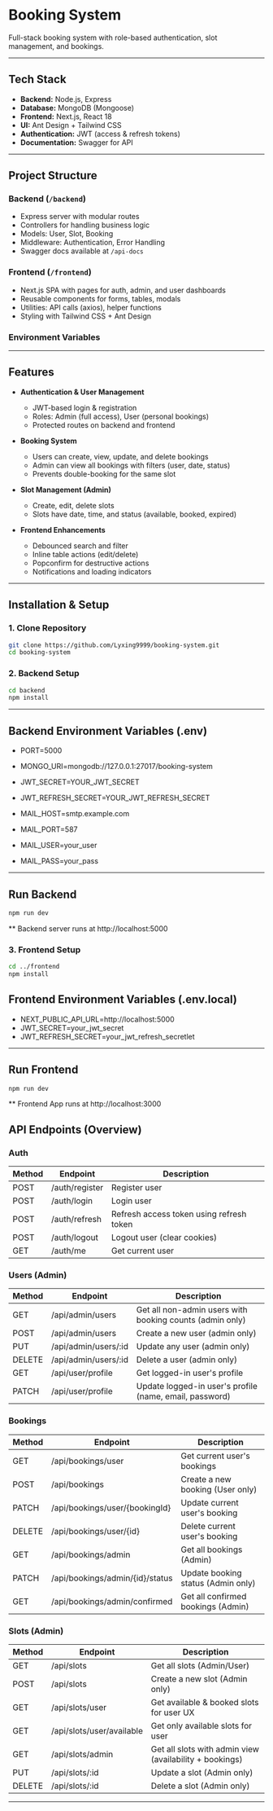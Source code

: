 # Booking System

Full-stack booking system with role-based authentication, slot management, and bookings.

---

## Tech Stack

- **Backend:** Node.js, Express
- **Database:** MongoDB (Mongoose)
- **Frontend:** Next.js, React 18
- **UI:** Ant Design + Tailwind CSS
- **Authentication:** JWT (access & refresh tokens)
- **Documentation:** Swagger for API

---

## Project Structure

### Backend (`/backend`)

- Express server with modular routes
- Controllers for handling business logic
- Models: User, Slot, Booking
- Middleware: Authentication, Error Handling
- Swagger docs available at `/api-docs`

### Frontend (`/frontend`)

- Next.js SPA with pages for auth, admin, and user dashboards
- Reusable components for forms, tables, modals
- Utilities: API calls (axios), helper functions
- Styling with Tailwind CSS + Ant Design

### Environment Variables

---

## Features

- **Authentication & User Management**

  - JWT-based login & registration
  - Roles: Admin (full access), User (personal bookings)
  - Protected routes on backend and frontend

- **Booking System**

  - Users can create, view, update, and delete bookings
  - Admin can view all bookings with filters (user, date, status)
  - Prevents double-booking for the same slot

- **Slot Management (Admin)**

  - Create, edit, delete slots
  - Slots have date, time, and status (available, booked, expired)

- **Frontend Enhancements**
  - Debounced search and filter
  - Inline table actions (edit/delete)
  - Popconfirm for destructive actions
  - Notifications and loading indicators

---

## Installation & Setup

### 1. Clone Repository

```bash
git clone https://github.com/Lyxing9999/booking-system.git
cd booking-system
```

### 2. Backend Setup

```bash
cd backend
npm install
```

---
## Backend Environment Variables (.env)

  - PORT=5000
  - MONGO_URI=mongodb://127.0.0.1:27017/booking-system

  - JWT_SECRET=YOUR_JWT_SECRET
  - JWT_REFRESH_SECRET=YOUR_JWT_REFRESH_SECRET

  - MAIL_HOST=smtp.example.com
  - MAIL_PORT=587
  - MAIL_USER=your_user
  - MAIL_PASS=your_pass


---
## Run Backend

```bash
npm run dev
```
** Backend server runs at http://localhost:5000

### 3. Frontend Setup

```bash
cd ../frontend
npm install
```

## Frontend Environment Variables (.env.local)

  - NEXT_PUBLIC_API_URL=http://localhost:5000
  - JWT_SECRET=your_jwt_secret
  - JWT_REFRESH_SECRET=your_jwt_refresh_secretlet

---
## Run Frontend

```bash
npm run dev
```

** Frontend App runs at http://localhost:3000

## API Endpoints (Overview)

### Auth

| Method | Endpoint       | Description                              |
| ------ | -------------- | ---------------------------------------- |
| POST   | /auth/register | Register user                            |
| POST   | /auth/login    | Login user                               |
| POST   | /auth/refresh  | Refresh access token using refresh token |
| POST   | /auth/logout   | Logout user (clear cookies)              |
| GET    | /auth/me       | Get current user                         |

### Users (Admin)

| Method | Endpoint             | Description                                              |
| ------ | -------------------- | -------------------------------------------------------- |
| GET    | /api/admin/users     | Get all non-admin users with booking counts (admin only) |
| POST   | /api/admin/users     | Create a new user (admin only)                           |
| PUT    | /api/admin/users/:id | Update any user (admin only)                             |
| DELETE | /api/admin/users/:id | Delete a user (admin only)                               |
| GET    | /api/user/profile    | Get logged-in user's profile                             |
| PATCH  | /api/user/profile    | Update logged-in user's profile (name, email, password)  |

### Bookings

| Method | Endpoint                        | Description                        |
| ------ | ------------------------------- | ---------------------------------- |
| GET    | /api/bookings/user              | Get current user's bookings        |
| POST   | /api/bookings                   | Create a new booking (User only)   |
| PATCH  | /api/bookings/user/{bookingId}  | Update current user's booking      |
| DELETE | /api/bookings/user/{id}         | Delete current user's booking      |
| GET    | /api/bookings/admin             | Get all bookings (Admin)           |
| PATCH  | /api/bookings/admin/{id}/status | Update booking status (Admin only) |
| GET    | /api/bookings/admin/confirmed   | Get all confirmed bookings (Admin) |

### Slots (Admin)

| Method | Endpoint                  | Description                                             |
| ------ | ------------------------- | ------------------------------------------------------- |
| GET    | /api/slots                | Get all slots (Admin/User)                              |
| POST   | /api/slots                | Create a new slot (Admin only)                          |
| GET    | /api/slots/user           | Get available & booked slots for user UX                |
| GET    | /api/slots/user/available | Get only available slots for user                       |
| GET    | /api/slots/admin          | Get all slots with admin view (availability + bookings) |
| PUT    | /api/slots/:id            | Update a slot (Admin only)                              |
| DELETE | /api/slots/:id            | Delete a slot (Admin only)                              |

---
